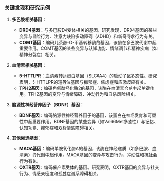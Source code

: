 ### 关键发现和研究示例

1. **多巴胺相关基因**：
    
    - **DRD4基因**：与多巴胺D4受体相关的基因。研究发现，DRD4基因的某些变异与冒险行为、注意力缺陷多动障碍（ADHD）和新奇寻求行为有关。
    - **COMT基因**：编码儿茶酚-O-甲基转移酶的基因，该酶在多巴胺代谢中起重要作用。COMT基因的某些变异与认知功能、情绪调节和精神疾病（如精神分裂症）相关。
2. **血清素相关基因**：
    
    - **5-HTTLPR**：血清素转运蛋白基因（SLC6A4）的启动子区多态性。研究表明，5-HTTLPR的短等位基因与抑郁症、焦虑症和应激反应有关。
    - **TPH2基因**：编码色氨酸羟化酶2的基因，该酶在血清素合成中起关键作用。TPH2基因的变异与情绪障碍、冲动行为和自杀风险相关。
3. **脑源性神经营养因子（BDNF）基因**：
    
    - **BDNF基因**：编码脑源性神经营养因子的基因，该蛋白在神经发育和可塑性中起重要作用。BDNF基因的某些变异（如Val66Met多态性）与记忆、认知功能、抑郁症和双相情感障碍相关。
4. **其他候选基因**：
    
    - **MAOA基因**：编码单胺氧化酶A的基因，该酶在神经递质（如多巴胺、血清素）的代谢中起作用。MAOA基因的变异与攻击行为、冲动性和抗社会行为有关。
    - **OXTR基因**：编码催产素受体的基因。研究表明，OXTR基因的变异与社交行为、情感亲密度和孤独症谱系障碍相关。


